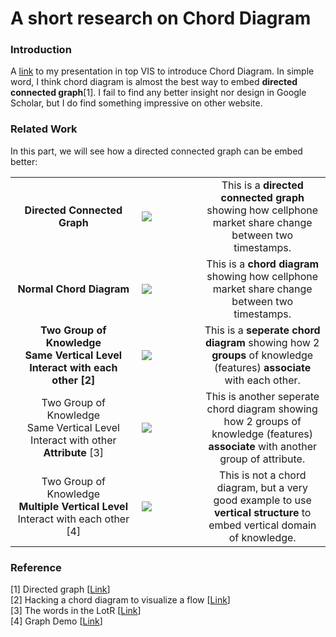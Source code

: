 # A short research on Chord Diagram

### Introduction
A [link](https://sysu-zjw.github.io/5005TopVIS/) to my presentation in top VIS to introduce Chord Diagram. 
In simple word, I think chord diagram is almost the best way to embed **directed connected graph**[1]. I fail to find any better insight nor design in Google Scholar, but I do find something impressive on other website. 

### Related Work
In this part, we will see how a directed connected graph can be embed better:

<table border=0 >
        <tr>
            <td width="30%" align="middle" valign="middle">
                <b> Directed Connected Graph </b>
            </td>
            <td width="20%"> <img src="https://github.com/sysu-zjw/MSBD-2018Fall/blob/master/img/5005Eassy/5005E1.png">
            </td>
            <td width="50%" align="middle" valign="middle">
                This is a <b>directed connected graph</b> showing how cellphone market share change between two timestamps.
            </td>
        </tr>
        <tr>
            <td width="30%" align="middle" valign="middle">
                <b> Normal Chord Diagram </b>
            </td>
            <td width="20%"> 
                <a href="https://sysu-zjw.github.io/5005TopVIS/">
                <img src="https://github.com/sysu-zjw/MSBD-2018Fall/blob/master/img/5005Pre.png">
            </td>
            <td width="50%" align="middle" valign="middle">
                This is a <b>chord diagram</b> showing how cellphone market share change between two timestamps.
            </td>
        </tr>
        <tr>
            <td  width="30%" align="middle" valign="middle">  
                <b> Two Group of Knowledge </b>   <br /> 
                <b> Same Vertical Level </b>   <br />
                <b> Interact with each other [2] </b>   <br />  
            </td>
            <td width="20%"> <a href="https://www2.deloitte.com/nl/nl/pages/deloitte-analytics/articles/onderwijs-resultaten-2015-state-of-the-state.html"> <img src="https://github.com/sysu-zjw/MSBD-2018Fall/blob/master/img/5005Eassy/5005E2.png">
            </td>
        <td width="50%" align="middle" valign="middle">
                This is a <b>seperate chord diagram</b>  showing how 2 <b>groups</b> of knowledge (features) <b>associate</b> with each other.
            </td>
        </tr>
        <tr>
            <td  width="30%" align="middle" valign="middle">  
                Two Group of Knowledge   <br /> 
                Same Vertical Level   <br />
                Interact with other <b>Attribute</b> [3]   <br />  
            </td>
            <td width="20%"> <a href="https://www.visualcinnamon.com/portfolio/words-lord-of-the-rings"> 
            <img src="https://github.com/sysu-zjw/MSBD-2018Fall/blob/master/img/5005Eassy/5005E3.png">
            </td>
            <td width="50%" align="middle" valign="middle">
                This is another seperate chord diagram showing how 2 groups of knowledge (features) <b>associate</b> with another group of attribute.
            </td>
        </tr>
        <tr>
            <td  width="40%" align="middle" valign="middle">  
                 Two Group of Knowledge    <br /> 
                <b> Multiple Vertical Level </b>   <br />
                 Interact with each other [4]  <br />  
            </td>
            <td width="20%"> <a href="http://vis.cse.ust.hk/demos/ust/"> 
            <img src="https://github.com/sysu-zjw/MSBD-2018Fall/blob/master/img/5005Eassy/5005E4.png">
            </td>
            <td width="40%" align="middle" valign="middle">
                This is not a chord diagram, but a very good example to use <b>vertical structure</b> to embed vertical domain of knowledge.
            </td>
        </tr>
</table>




### Reference
[1] Directed graph [[Link](https://en.wikipedia.org/wiki/Directed_graph)]\
[2] Hacking a chord diagram to visualize a flow [[Link](https://www.visualcinnamon.com/2015/08/stretched-chord.html)]\
[3] The words in the LotR [[Link](https://www.visualcinnamon.com/portfolio/words-lord-of-the-rings)]\
[4] Graph Demo [[Link](http://vis.cse.ust.hk/demos/ust/)]